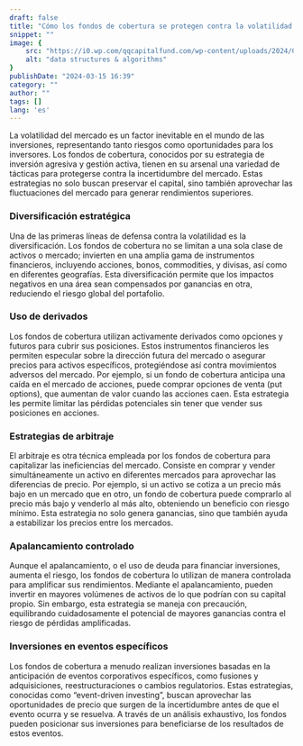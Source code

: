 ```yaml
---
draft: false
title: "Cómo los fondos de cobertura se protegen contra la volatilidad del mercado"
snippet: ""
image: {
    src: "https://i0.wp.com/qqcapitalfund.com/wp-content/uploads/2024/03/3-Miniatura.png?fit=512%2C386&ssl=1",
    alt: "data structures & algorithms"
}
publishDate: "2024-03-15 16:39"
category: ""
author: ""
tags: []
lang: 'es'
---
```


La volatilidad del mercado es un factor inevitable en el mundo de las inversiones, representando tanto riesgos como oportunidades para los inversores. Los fondos de cobertura, conocidos por su estrategia de inversión agresiva y gestión activa, tienen en su arsenal una variedad de tácticas para protegerse contra la incertidumbre del mercado. Estas estrategias no solo buscan preservar el capital, sino también aprovechar las fluctuaciones del mercado para generar rendimientos superiores.

### Diversificación estratégica

Una de las primeras líneas de defensa contra la volatilidad es la diversificación. Los fondos de cobertura no se limitan a una sola clase de activos o mercado; invierten en una amplia gama de instrumentos financieros, incluyendo acciones, bonos, commodities, y divisas, así como en diferentes geografías. Esta diversificación permite que los impactos negativos en una área sean compensados por ganancias en otra, reduciendo el riesgo global del portafolio.

### Uso de derivados

Los fondos de cobertura utilizan activamente derivados como opciones y futuros para cubrir sus posiciones. Estos instrumentos financieros les permiten especular sobre la dirección futura del mercado o asegurar precios para activos específicos, protegiéndose así contra movimientos adversos del mercado. Por ejemplo, si un fondo de cobertura anticipa una caída en el mercado de acciones, puede comprar opciones de venta (put options), que aumentan de valor cuando las acciones caen. Esta estrategia les permite limitar las pérdidas potenciales sin tener que vender sus posiciones en acciones.

### Estrategias de arbitraje

El arbitraje es otra técnica empleada por los fondos de cobertura para capitalizar las ineficiencias del mercado. Consiste en comprar y vender simultáneamente un activo en diferentes mercados para aprovechar las diferencias de precio. Por ejemplo, si un activo se cotiza a un precio más bajo en un mercado que en otro, un fondo de cobertura puede comprarlo al precio más bajo y venderlo al más alto, obteniendo un beneficio con riesgo mínimo. Esta estrategia no solo genera ganancias, sino que también ayuda a estabilizar los precios entre los mercados.

### Apalancamiento controlado

Aunque el apalancamiento, o el uso de deuda para financiar inversiones, aumenta el riesgo, los fondos de cobertura lo utilizan de manera controlada para amplificar sus rendimientos. Mediante el apalancamiento, pueden invertir en mayores volúmenes de activos de lo que podrían con su capital propio. Sin embargo, esta estrategia se maneja con precaución, equilibrando cuidadosamente el potencial de mayores ganancias contra el riesgo de pérdidas amplificadas.

### Inversiones en eventos específicos

Los fondos de cobertura a menudo realizan inversiones basadas en la anticipación de eventos corporativos específicos, como fusiones y adquisiciones, reestructuraciones o cambios regulatorios. Estas estrategias, conocidas como “event-driven investing”, buscan aprovechar las oportunidades de precio que surgen de la incertidumbre antes de que el evento ocurra y se resuelva. A través de un análisis exhaustivo, los fondos pueden posicionar sus inversiones para beneficiarse de los resultados de estos eventos.
